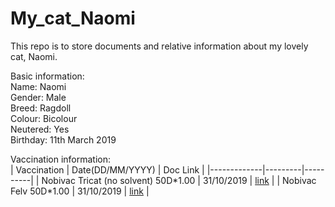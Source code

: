 # My_cat_Naomi
This repo is to store documents and relative information about my lovely cat, Naomi.

Basic information:<br>
Name: Naomi <br>
Gender: Male <br>
Breed: Ragdoll <br>
Colour: Bicolour <br>
Neutered: Yes <br>
Birthday: 11th March 2019 <br>

Vaccination information: <br>
| Vaccination | Date(DD/MM/YYYY) | Doc Link |
|-------------|---------|----------|
| Nobivac Tricat (no solvent) 50D\*1.00 | 31/10/2019 | [link]()  |
| Nobivac Felv 50D\*1.00 | 31/10/2019 | [link]()  |
